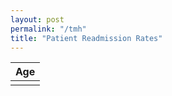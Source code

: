 ```yaml
---
layout: post
permalink: "/tmh"
title: "Patient Readmission Rates"
---
```


<!--
<table>
	<tr>
		<th>Gender</th>
		<th>Race</th>
		<th>Ethnicity</th>
		<th>Age</th>
	</tr>
</table>
-->

<style>
@media screen and (max-width: 600px) {
  table {
    width: 100%;
  }

  table thead {
    display: none;
  }

  table tr, table td {
    border-bottom: 1px solid #ddd;
  }

  table tr {
    margin-bottom: 8px;
  }

  table td {
    display: flex;
  }
  
  table td::before {
    content: attr(label);
    font-weight: bold;
    width: 120px;
    min-width: 120px;
  }
}
</style>

<table>
	<thead>
		<tr>
			<th>Age</th>
		</tr>
	</thead>
	<tbody>
		<tr>
			<td><b id="gender"></b></td>
		</tr>
	</tbody>
</table>
<script>setMobileTable('table')</script>
 
<script>
	const genderArray = [
		"Male", 
		"Female"
	]
	var gender = genderArray[Math.floor(Math.random()*genderArray.length)]
	const raceArray = [
		"American Indian/Alaskan Native",
		"Asian",
		"Black",
		"Hawaiian/Pacific Islander",
		"Unknown",
		"White",
	]
	var race = raceArray[Math.floor(Math.random()*raceArray.length)]
	const ethnicityArray = [
		"Hispanic/Latino",
		"Not Hispanic/Latino",
		"Other",
		"Not Reported"
	]
	var ethnicity = ethnicityArray[Math.floor(Math.random()*ethnicityArray.length)]
	var age = Math.floor(Math.random() * 92) + 18

	document.getElementById("gender").innerHTML = "Gender: " + gender
	document.getElementById("race").innerHTML = "Race: " + race
	document.getElementById("ethnicity").innerHTML = "Ethnicity: " + ethnicity
	document.getElementById("age").innerHTML = "Age: " + age

	window.setMobileTable = function(selector) {
  // if (window.innerWidth > 600) return false;
  const tableEl = document.querySelector(selector);
  const thEls = tableEl.querySelectorAll('thead th');
  const tdLabels = Array.from(thEls).map(el => el.innerText);
  tableEl.querySelectorAll('tbody tr').forEach( tr => {
    Array.from(tr.children).forEach( 
      (td, ndx) =>  td.setAttribute('label', tdLabels[ndx])
    );
  });
}
</script>